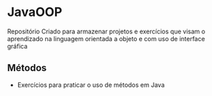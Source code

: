 # JavaOOP
Repositório Criado para armazenar projetos e exercícios que visam o aprendizado na linguagem orientada a objeto e com uso de interface gráfica

## Métodos
- Exercícios para praticar o uso de métodos em Java
